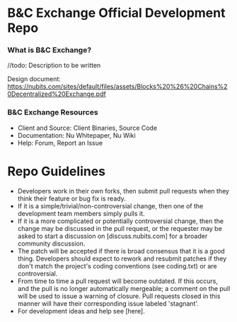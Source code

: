 B&C Exchange Official Development Repo
==================================

### What is B&C Exchange?
//todo: Description to be written

Design document:
https://nubits.com/sites/default/files/assets/Blocks%20%26%20Chains%20Decentralized%20Exchange.pdf

### B&C Exchange Resources
* Client and Source: Client Binaries, Source Code
* Documentation: Nu Whitepaper, Nu Wiki
* Help: Forum, Report an Issue

# Repo Guidelines

* Developers work in their own forks, then submit pull requests when they think their feature or bug fix is ready.
* If it is a simple/trivial/non-controversial change, then one of the development team members simply pulls it.
* If it is a more complicated or potentially controversial change, then the change may be discussed in the pull request, or the requester may be asked to start a discussion on [discuss.nubits.com] for a broader community discussion. 
* The patch will be accepted if there is broad consensus that it is a good thing. Developers should expect to rework and resubmit patches if they don't match the project's coding conventions (see coding.txt) or are controversial.
* From time to time a pull request will become outdated. If this occurs, and the pull is no longer automatically mergeable; a comment on the pull will be used to issue a warning of closure.  Pull requests closed in this manner will have their corresponding issue labeled 'stagnant'.
* For development ideas and help see [here].
